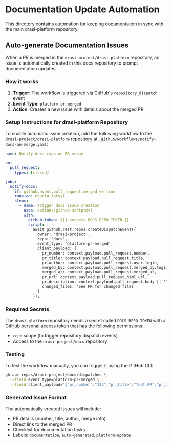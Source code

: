 # Documentation Update Automation

This directory contains automation for keeping documentation in sync with the main drasi-platform repository.

## Auto-generate Documentation Issues

When a PR is merged in the `drasi-project/drasi-platform` repository, an issue is automatically created in this docs repository to prompt documentation updates.

### How it works

1. **Trigger**: The workflow is triggered via GitHub's `repository_dispatch` event
2. **Event Type**: `platform-pr-merged`
3. **Action**: Creates a new issue with details about the merged PR

### Setup Instructions for drasi-platform Repository

To enable automatic issue creation, add the following workflow to the `drasi-project/drasi-platform` repository at `.github/workflows/notify-docs-on-merge.yaml`:

```yaml
name: Notify docs repo on PR merge

on:
  pull_request:
    types: [closed]

jobs:
  notify-docs:
    if: github.event.pull_request.merged == true
    runs-on: ubuntu-latest
    steps:
      - name: Trigger docs issue creation
        uses: actions/github-script@v7
        with:
          github-token: ${{ secrets.DOCS_REPO_TOKEN }}
          script: |
            await github.rest.repos.createDispatchEvent({
              owner: 'drasi-project',
              repo: 'docs',
              event_type: 'platform-pr-merged',
              client_payload: {
                pr_number: context.payload.pull_request.number,
                pr_title: context.payload.pull_request.title,
                pr_author: context.payload.pull_request.user.login,
                merged_by: context.payload.pull_request.merged_by.login,
                merged_at: context.payload.pull_request.merged_at,
                pr_url: context.payload.pull_request.html_url,
                pr_description: context.payload.pull_request.body || 'No description provided',
                changed_files: 'See PR for changed files'
              }
            });
```

### Required Secrets

The `drasi-platform` repository needs a secret called `DOCS_REPO_TOKEN` with a GitHub personal access token that has the following permissions:
- `repo` scope (to trigger repository dispatch events)
- Access to the `drasi-project/docs` repository

### Testing

To test the workflow manually, you can trigger it using the GitHub CLI:

```bash
gh api repos/drasi-project/docs/dispatches \
  --field event_type=platform-pr-merged \
  --field client_payload='{"pr_number":"123","pr_title":"Test PR","pr_author":"testuser","merged_by":"merger","merged_at":"2023-01-01T00:00:00Z","pr_url":"https://github.com/drasi-project/drasi-platform/pull/123","pr_description":"Test description","changed_files":"file1.go, file2.md"}'
```

### Generated Issue Format

The automatically created issues will include:
- PR details (number, title, author, merge info)
- Direct link to the merged PR
- Checklist for documentation tasks
- Labels: `documentation`, `auto-generated`, `platform-update`